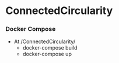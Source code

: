 # ConnectedCircularity

### Docker Compose 
- At /ConnectedCircularity/ 
  - docker-compose build
  - docker-compose up 